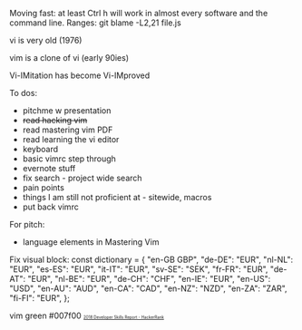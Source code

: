 <!-- # Intro -->
<!-- * Vim "grammar" (commands are self-documenting) -->
<!-- * Modes: visual, insert, command. -->

<!-- ## Why hate Vim? -->
<!-- * counterintuitive -->
<!-- * immediacy of typing - nothing happens, then gibberish -->
<!-- * does not seem to respond -->
<!-- * learning wall -->

<!-- ## Why learn Vim? -->
<!-- * you dislike the mouse -->
<!-- * context switch -->
<!-- * different mindset -->
<!-- * commands will just "work" elsewhere -->
<!-- * it sneakily opens -->

Moving fast: at least Ctrl h will work in almost every software and the command line.
Ranges: git blame -L2,21 file.js

vi is very old (1976)

vim is a clone of vi (early 90ies)

Vi-IMitation has become Vi-IMproved


<!-- ## Plugins or native? -->
<!-- * plugins; -->
<!-- * native features, that need to be activated. -->

To dos:
- pitchme w presentation
- ~~read hacking vim~~
- read mastering vim PDF
- read learning the vi editor
- keyboard
- basic vimrc step through
- evernote stuff
- fix search - project wide search
- pain points
- things I am still not proficient at - sitewide, macros
- put back vimrc

For pitch:
* language elements in Mastering Vim

Fix visual block:
const dictionary = {
  "en-GB	GBP",
  "de-DE": "EUR",
  "nl-NL": "EUR",
  "es-ES": "EUR",
  "it-IT": "EUR",
  "sv-SE": "SEK",
  "fr-FR": "EUR",
  "de-AT": "EUR",
  "nl-BE": "EUR",
  "de-CH": "CHF",
  "en-IE": "EUR",
  "en-US": "USD",
  "en-AU": "AUD",
  "en-CA": "CAD",
  "en-NZ": "NZD",
  "en-ZA": "ZAR",
  "fi-FI": "EUR",
};

vim green #007f00
<span style="font-size:0.5em">[2018 Developer Skills Report - HackerRank](http://research.hackerrank.com/developer-skills/2018/)</span>
